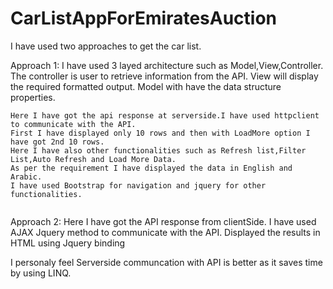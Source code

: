 # CarListAppForEmiratesAuction

I have used two approaches to get the car list.

Approach 1:
	 I have used 3 layed architecture such as Model,View,Controller. The controller is user to retrieve information from the API. 
	 View will display the required formatted output. Model with have the data structure properties.
         
	Here I have got the api response at serverside.I have used httpclient to communicate with the API.
	First I have displayed only 10 rows and then with LoadMore option I have got 2nd 10 rows.
	Here I have also other functionalities such as Refresh list,Filter List,Auto Refresh and Load More Data. 
	As per the requirement I have displayed the data in English and Arabic.
	I have used Bootstrap for navigation and jquery for other functionalities.
  <img>
  
  </img>

Approach 2:
         Here I have got the API response from clientSide.
	 I have used AJAX Jquery method to communicate with the API.
	 Displayed the results in HTML using Jquery binding 


I personaly feel Serverside communcation with API is better as it saves time by using LINQ.
